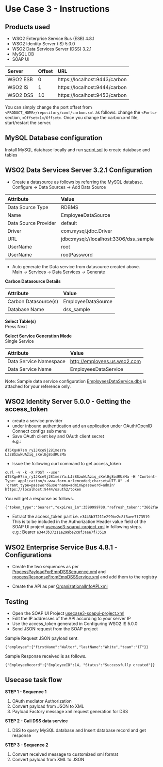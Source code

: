Use Case 3 - Instructions
=========================

Products used
-------------
* WSO2 Enterprise Service Bus (ESB) 4.8.1   
* WSO2 Identity Server (IS) 5.0.0  
* WSO2 Data Services Server (DSS) 3.2.1   
* MySQL DB
* SOAP UI

| Server | Offset | URL |
|:-------|:-------|:-------|
| WSO2 ESB | 0 | https://localhost:9443/carbon |
| WSO2 IS | 1 | https://localhost:9444/carbon |
| WSO2 DSS | 10 | https://localhost:9453/carbon |

You can simply change the port offset from ```<PRODUCT_HOME>/repository/conf/carbon.xml``` as follows: change the ```<Ports>``` section, ```<Offset>1</Offset>```. Once you change the carbon.xml file, start/restart the server.

MySQL Database configuration
----------------------------
Install MySQL database locally and run [script.sql](MySQL/script.sql) to create database and tables

WSO2 Data Services Server 3.2.1 Configuration
---------------------------------------------
* Create a datasource as follows by referring the MySQL database.  
Configure -> Data Sources -> Add Data Source

|Attribute | Value|
|:------------|:-------------|
|Data Source Type | RDBMS |
|Name | EmployeeDataSource | 
|Data Source Provider | default | 
|Driver | com.mysql.jdbc.Driver | 
|URL | jdbc:mysql://localhost:3306/dss_sample | 
|UserName | root |  
|UserName | rootPassword |

* Auto generate the Data service from datasource created above.  
Main -> Services -> Data Services -> Generate

**Carbon Datasource Details**  

|Attribute | Value|
|:--------|:---------|
| Carbon Datasource(s) | EmployeeDataSource |
| Database Name | dss_sample |

**Select Table(s)**  
Press Next

**Select Service Generation Mode**  
Single Service

|Attribute | Value|
|:--------|:---------|
| Data Service Namespace | http://employees.us.wso2.com |
| Data Service Name | EmployeesDataService |

Note: Sample data service configuration [EmployeesDataService.dbs](DSS321/repository/deployment/server/dataservices/EmployeesDataService.dbs) is attached for your reference only.

WSO2 Identity Server 5.0.0 - Getting the access_token
-----------------------------------------------------
* create a service provider
* under inbound authentication add an application under OAuth/OpenID Connect configs sub menu
* Save OAuth client key and OAuth client secret  
e.g.:  
```
dT5XgvH7sm_ryIJXce9j281mezYa
LJzBSzwkUAziq_sKelBg8odRUzMa
```  
* Issue the following curl command to get access_token  
```
curl -v -k -X POST --user dT5XgvH7sm_ryIJXce9j281mezYa:LJzBSzwkUAziq_sKelBg8odRUzMa -H "Content-Type: application/x-www-form-urlencoded;charset=UTF-8" -d 'grant_type=password&username=admin&password=admin' https://localhost:9444/oauth2/token
```  
You will get a response as follows.  
```
{"token_type":"bearer","expires_in":3599999700,"refresh_token":"3662fae89f3bf7e5e1f912933a3191e3","access_token":"e3443b37211e299be2c8f3aee7f73519"}
```  
* Extract the access_token part i.e. ```e3443b37211e299be2c8f3aee7f73519```   
This is to be included in the Authorization Header value field of the SOAP UI
project [usecase3-soapui-project.xml](usecase3-soapui-project.xml) in following steps.  
e.g.: Bearer ```e3443b37211e299be2c8f3aee7f73519```

WSO2 Enterprise Service Bus 4.8.1 - Configurations
-------------------------------
* Create the two sequences as per [ProcessPayloadForEmpDSSSequence.xml](ESB481/repository/deployment/synapse-configs/registry-sequences/ProcessPayloadForEmpDSSSequence.xml) and [processResponseFromEmpDSSService.xml](ESB481/repository/deployment/synapse-configs/registry-sequences/processResponseFromEmpDSSService.xml) and add them to the registry  

* Create the API as per [OrganizationalInfoAPI.xml](ESB481/repository/deployment/synapse-configs/default/api/OrganizationalInfoAPI.xml)

Testing 
-------
* Open the SOAP UI Project [usecase3-soapui-project.xml](usecase3-soapui-project.xml)
* Edit the IP addresses of the API according to your server IP
* Use the access_token generated in Configuring WSO2 IS 5.0.0
* Send JSON request from the SOAP project

Sample Request JSON payload sent.  
```
{"employee":{"firstName":"Walter","lastName":"White","team":"IT"}}
```

Sample Response received is as follows.  
```
{"EmployeeRecord":{"EmployeeID":14, "Status":"Successfully created"}}
```

Usecase task flow
-----------------

**STEP 1 - Sequence 1**  

1. OAuth mediator Authorization
2. Convert payload from JSON to XML
3. Payload Factory message xml request generation for DSS

**STEP 2 - Call DSS data service**  

1. DSS to query MySQL database and Insert database record and get response 

**STEP 3 - Sequence 2**  

1. Convert received message to customized xml format
2. Convert payload from XML to JSON
